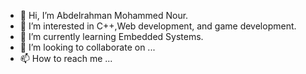 - 👋 Hi, I’m Abdelrahman Mohammed Nour.
- 👀 I’m interested in C++,Web development, and game development.
- 🌱 I’m currently learning Embedded Systems.
- 💞️ I’m looking to collaborate on ...
- 📫 How to reach me ...

<!---
AbdelrahmanNour1/AbdelrahmanNour1 is a ✨ special ✨ repository because its `README.md` (this file) appears on your GitHub profile.
You can click the Preview link to take a look at your changes.
--->
